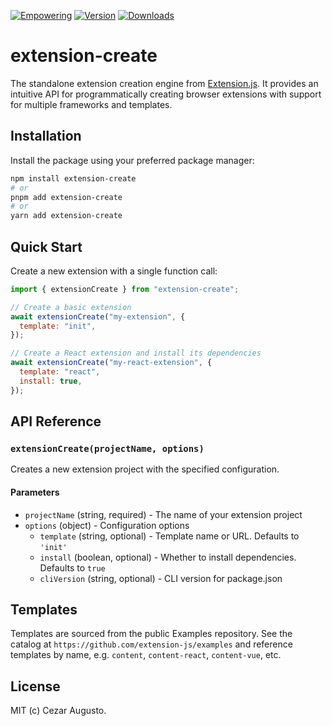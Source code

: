 [npm-version-image]: https://img.shields.io/npm/v/extension-create.svg?color=0971fe
[npm-version-url]: https://www.npmjs.com/package/extension-create
[downloads-image]: https://img.shields.io/npm/dm/extension-create.svg?color=2ecc40
[downloads-url]: https://npmjs.org/package/extension-create
[empowering-image]: https://img.shields.io/badge/Empowering-Extension.js-0971fe
[empowering-url]: https://extension.js.org

[![Empowering][empowering-image]][empowering-url] [![Version][npm-version-image]][npm-version-url] [![Downloads][downloads-image]][downloads-url]

# extension-create

The standalone extension creation engine from [Extension.js](https://github.com/extension-js/extension.js). It provides an intuitive API for programmatically creating browser extensions with support for multiple frameworks and templates.

## Installation

Install the package using your preferred package manager:

```bash
npm install extension-create
# or
pnpm add extension-create
# or
yarn add extension-create
```

## Quick Start

Create a new extension with a single function call:

```javascript
import { extensionCreate } from "extension-create";

// Create a basic extension
await extensionCreate("my-extension", {
  template: "init",
});

// Create a React extension and install its dependencies
await extensionCreate("my-react-extension", {
  template: "react",
  install: true,
});
```

## API Reference

### `extensionCreate(projectName, options)`

Creates a new extension project with the specified configuration.

#### Parameters

- `projectName` (string, required) - The name of your extension project
- `options` (object) - Configuration options
  - `template` (string, optional) - Template name or URL. Defaults to `'init'`
  - `install` (boolean, optional) - Whether to install dependencies. Defaults to `true`
  - `cliVersion` (string, optional) - CLI version for package.json

## Templates

Templates are sourced from the public Examples repository. See the catalog at `https://github.com/extension-js/examples` and reference templates by name, e.g. `content`, `content-react`, `content-vue`, etc.

## License

MIT (c) Cezar Augusto.
